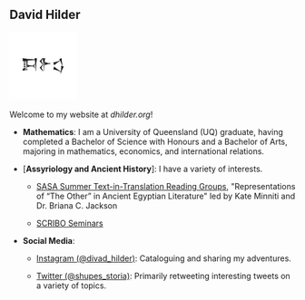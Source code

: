 ## David Hilder

<img src="Screenshot_2.png" width=120 height=120 alt="Head shot">

Welcome to my website at _dhilder.org_!

- **Mathematics**:
  I am a University of Queensland (UQ) graduate, having completed a Bachelor of Science with Honours and a Bachelor of Arts, majoring in mathematics, economics, and international relations. 
  

  

- [**Assyriology and Ancient History**]:
  I have a variety of interests. 

  - [SASA Summer Text-in-Translation Reading Groups](https://www.saveancientstudies.org/event-details/representations-of-the-other-in-ancient-egyptian-literature),
    "Representations of “The Other” in Ancient Egyptian Literature" led by Kate Minniti and Dr. Briana C. Jackson 

  - [SCRIBO Seminars](https://site.unibo.it/inscribe/en/events/scribo-seminars-2021)


- **Social Media**:
  
  - [Instagram (@divad_hilder)](https://www.instagram.com/divad_hilder/):
    Cataloguing and sharing my adventures. 

  - [Twitter (@shupes_storia)](https://twitter.com/shupes_storia):
    Primarily retweeting interesting tweets on a variety of topics. 
